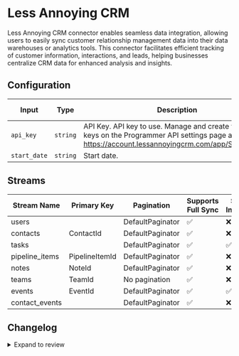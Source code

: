 # Less Annoying CRM
Less Annoying CRM connector  enables seamless data integration, allowing users to easily sync customer relationship management data into their data warehouses or analytics tools. This connector facilitates efficient tracking of customer information, interactions, and leads, helping businesses centralize CRM data for enhanced analysis and insights.

## Configuration

| Input | Type | Description | Default Value |
|-------|------|-------------|---------------|
| `api_key` | `string` | API Key. API key to use. Manage and create your API keys on the Programmer API settings page at https://account.lessannoyingcrm.com/app/Settings/Api. |  |
| `start_date` | `string` | Start date.  |  |

## Streams
| Stream Name | Primary Key | Pagination | Supports Full Sync | Supports Incremental |
|-------------|-------------|------------|---------------------|----------------------|
| users |  | DefaultPaginator | ✅ |  ❌  |
| contacts | ContactId | DefaultPaginator | ✅ |  ❌  |
| tasks |  | DefaultPaginator | ✅ |  ✅  |
| pipeline_items | PipelineItemId | DefaultPaginator | ✅ |  ❌  |
| notes | NoteId | DefaultPaginator | ✅ |  ❌  |
| teams | TeamId | No pagination | ✅ |  ❌  |
| events | EventId | DefaultPaginator | ✅ |  ✅  |
| contact_events |  | DefaultPaginator | ✅ |  ❌  |

## Changelog

<details>
  <summary>Expand to review</summary>

| Version          | Date              | Pull Request | Subject        |
|------------------|-------------------|--------------|----------------|
| 0.0.34 | 2025-09-30 | [66809](https://github.com/airbytehq/airbyte/pull/66809) | Update dependencies |
| 0.0.33 | 2025-09-24 | [66645](https://github.com/airbytehq/airbyte/pull/66645) | Update dependencies |
| 0.0.32 | 2025-09-09 | [66086](https://github.com/airbytehq/airbyte/pull/66086) | Update dependencies |
| 0.0.31 | 2025-08-23 | [65388](https://github.com/airbytehq/airbyte/pull/65388) | Update dependencies |
| 0.0.30 | 2025-08-09 | [64635](https://github.com/airbytehq/airbyte/pull/64635) | Update dependencies |
| 0.0.29 | 2025-08-02 | [64223](https://github.com/airbytehq/airbyte/pull/64223) | Update dependencies |
| 0.0.28 | 2025-07-26 | [63853](https://github.com/airbytehq/airbyte/pull/63853) | Update dependencies |
| 0.0.27 | 2025-07-19 | [63511](https://github.com/airbytehq/airbyte/pull/63511) | Update dependencies |
| 0.0.26 | 2025-07-12 | [63127](https://github.com/airbytehq/airbyte/pull/63127) | Update dependencies |
| 0.0.25 | 2025-07-05 | [62546](https://github.com/airbytehq/airbyte/pull/62546) | Update dependencies |
| 0.0.24 | 2025-06-28 | [62183](https://github.com/airbytehq/airbyte/pull/62183) | Update dependencies |
| 0.0.23 | 2025-06-21 | [61835](https://github.com/airbytehq/airbyte/pull/61835) | Update dependencies |
| 0.0.22 | 2025-06-14 | [60590](https://github.com/airbytehq/airbyte/pull/60590) | Update dependencies |
| 0.0.21 | 2025-05-10 | [59792](https://github.com/airbytehq/airbyte/pull/59792) | Update dependencies |
| 0.0.20 | 2025-05-03 | [59279](https://github.com/airbytehq/airbyte/pull/59279) | Update dependencies |
| 0.0.19 | 2025-04-26 | [58753](https://github.com/airbytehq/airbyte/pull/58753) | Update dependencies |
| 0.0.18 | 2025-04-19 | [58179](https://github.com/airbytehq/airbyte/pull/58179) | Update dependencies |
| 0.0.17 | 2025-04-12 | [57748](https://github.com/airbytehq/airbyte/pull/57748) | Update dependencies |
| 0.0.16 | 2025-04-05 | [57047](https://github.com/airbytehq/airbyte/pull/57047) | Update dependencies |
| 0.0.15 | 2025-03-29 | [56639](https://github.com/airbytehq/airbyte/pull/56639) | Update dependencies |
| 0.0.14 | 2025-03-22 | [56036](https://github.com/airbytehq/airbyte/pull/56036) | Update dependencies |
| 0.0.13 | 2025-03-08 | [55507](https://github.com/airbytehq/airbyte/pull/55507) | Update dependencies |
| 0.0.12 | 2025-03-01 | [54753](https://github.com/airbytehq/airbyte/pull/54753) | Update dependencies |
| 0.0.11 | 2025-02-22 | [54331](https://github.com/airbytehq/airbyte/pull/54331) | Update dependencies |
| 0.0.10 | 2025-02-15 | [53843](https://github.com/airbytehq/airbyte/pull/53843) | Update dependencies |
| 0.0.9 | 2025-02-08 | [53269](https://github.com/airbytehq/airbyte/pull/53269) | Update dependencies |
| 0.0.8 | 2025-02-01 | [52759](https://github.com/airbytehq/airbyte/pull/52759) | Update dependencies |
| 0.0.7 | 2025-01-25 | [52231](https://github.com/airbytehq/airbyte/pull/52231) | Update dependencies |
| 0.0.6 | 2025-01-18 | [51826](https://github.com/airbytehq/airbyte/pull/51826) | Update dependencies |
| 0.0.5 | 2025-01-11 | [51143](https://github.com/airbytehq/airbyte/pull/51143) | Update dependencies |
| 0.0.4 | 2024-12-28 | [50665](https://github.com/airbytehq/airbyte/pull/50665) | Update dependencies |
| 0.0.3 | 2024-12-21 | [49606](https://github.com/airbytehq/airbyte/pull/49606) | Update dependencies |
| 0.0.2 | 2024-12-12 | [49227](https://github.com/airbytehq/airbyte/pull/49227) | Update dependencies |
| 0.0.1 | 2024-10-31 | | Initial release by [@bishalbera](https://github.com/bishalbera) via Connector Builder |

</details>
